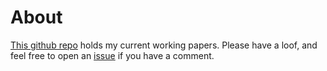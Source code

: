 # About

[This github repo](https://github.com/soonparted/soon-parted-working-papers) holds my current working papers. Please have a loof, and feel free to open an [issue](https://github.com/soonparted/soon-parted-working-papers/issues) if you have a comment.

